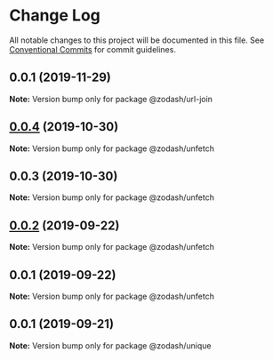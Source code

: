 # Change Log

All notable changes to this project will be documented in this file.
See [Conventional Commits](https://conventionalcommits.org) for commit guidelines.

## 0.0.1 (2019-11-29)

**Note:** Version bump only for package @zodash/url-join





## [0.0.4](https://github.com/zcorky/zodash/compare/@zodash/unfetch@0.0.3...@zodash/unfetch@0.0.4) (2019-10-30)

**Note:** Version bump only for package @zodash/unfetch





## 0.0.3 (2019-10-30)

**Note:** Version bump only for package @zodash/unfetch





## [0.0.2](https://github.com/zcorky/zodash/compare/@zodash/unfetch@0.0.1...@zodash/unfetch@0.0.2) (2019-09-22)

**Note:** Version bump only for package @zodash/unfetch





## 0.0.1 (2019-09-22)

**Note:** Version bump only for package @zodash/unfetch





## 0.0.1 (2019-09-21)

**Note:** Version bump only for package @zodash/unique
